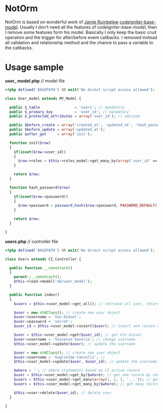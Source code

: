 # NotOrm

NotOrm is based on wonderful work of [Jamie Rumbelow](https://github.com/jamierumbelow) [codeigniter-base-model](https://github.com/jamierumbelow/codeigniter-base-model).
Usually I don't need all the features of codeigniter-base-model, then I remove some features form his model. Basically I only keep the basic crud operation and the trigger for after/before event callbacks. I removed instead all validation and relationship method and the chance to pass a variable to the callbacks.

# Usage sample

**user_ model.php** // model file
```php
<?php defined('BASEPATH') OR exit('No direct script access allowed');

class User_model extends MY_Model {

  public $_table                = 'users'; // mandatory
  public $_primary_key          = 'user_id'; // mandatory
  public $_protected_attributes = array('user_id'); // advised

  public $before_create = array('created_at', 'updated_at', 'hash_password');
  public $before_update = array('updated_at');
  public $after_get     = array('init');

  function init($row)
  {
    if(isset($row->user_id))
    {
      $row->roles = $this->roles_model->get_many_by(array('user_id' => $row->user_id));
    }

    return $row;
  }

  function hash_password($row)
  {
    if(isset($row->password))
    {
      $row->password = password_hash($row->password, PASSWORD_DEFAULT);
    }

    return $row;
  }

}
```

**users.php** // controller file
```php
<?php defined('BASEPATH') OR exit('No direct script access allowed');

class Users extends CI_Controller {

  public function __construct()
  {
    parent::__construct();
    $this->load->model('db/user_model');
  }

  public function index()
  {
    $users = $this->user_model->get_all(); // retrieve all user, return ampty array

    $user = new stdClass(); // create new user object
    $user->username = 'Vin Diesel';
    $user->password = 'secret';
    $user_id = $this->user_model->insert($user); // insert and retain user_id

    $user = $this->user_model->get($user_id); // get Vin Diesel
    $user->username = 'Vincenzo Gasolio'; // change username
    $this->user_model->update($user); // update the username

    $user = new stdClass(); // create new user object
    $user->username = 'Guglielmo Cancelli'; //
    $this->user_model->update($user, $user_id); // update the username (user_id is not in $user object)

    $where = ''; // where statements based on CI active record
    $user = $this->user_model->get_by($where); // get one record by conditions
    $users = $this->user_model->get_many(array(1, 2, 3, '...')); // get many records by primary keys
    $users = $this->user_model->get_many_by($where); // get many records by conditions

    $this->user->delete($user_id); // delete user
  }

}
```
